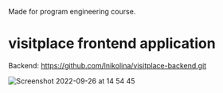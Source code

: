 Made for program engineering course.

# visitplace frontend application

Backend: https://github.com/lnikolina/visitplace-backend.git


![Screenshot 2022-09-26 at 14 54 45](https://user-images.githubusercontent.com/103592085/192281841-8a68e0e4-af34-49b8-83cd-adf251dd8a24.png)
